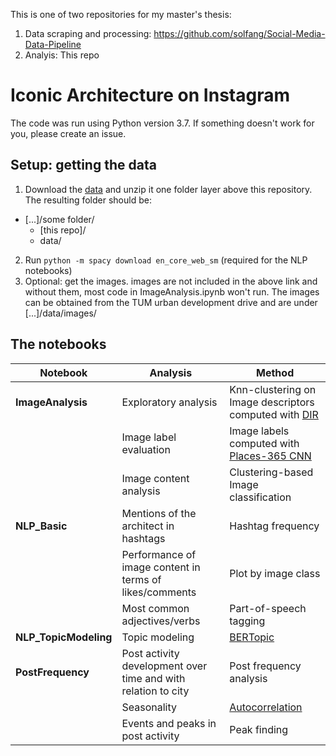This is one of two repositories for my master's thesis:
1. Data scraping and processing: https://github.com/solfang/Social-Media-Data-Pipeline
2. Analyis: This repo

# Iconic Architecture on Instagram 

The code was run using Python version 3.7.
If something doesn't work for you, please create an issue.

## Setup: getting the data
1. Download the [data](https://drive.google.com/file/d/1hPFtlyjCfInvKOSjnTvPxulOCznDC10v/view?usp=share_link) and  unzip it one folder layer above this repository. The resulting folder should be:

- [...]/some folder/
	- [this repo]/
	- data/
	
2. Run `python -m spacy download en_core_web_sm` (required for the NLP notebooks)
3. Optional: get the images. images are not included in the above link and without them, most code in ImageAnalysis.ipynb won't run. The images can be obtained from the TUM urban development drive and are under [...]/data/images/

## The notebooks

| **Notebook**      | **Analysis**                                                  | **Method**                                                                                                                                |
|-------------------|---------------------------------------------------------------|-------------------------------------------------------------------------------------------------------------------------------------------|
| **ImageAnalysis**     | Exploratory analysis                                          | Knn-clustering on Image descriptors computed with [DIR](https://github.com/naver/deep-image-retrieval)                                    |
|                   | Image label evaluation                                        | Image labels computed with [Places-365 CNN](https://github.com/CSAILVision/places365)                                                     |
|                   | Image content analysis                                        | Clustering-based Image classification                                                                                                     |
| **NLP_Basic**         | Mentions of the architect in hashtags                         | Hashtag frequency                                                                                                                         |
|                   | Performance of image content in terms of likes/comments       | Plot by image class                                                                                                                       |
|                   | Most common adjectives/verbs                                  | Part-of-speech tagging                                                                                                                    |
| **NLP_TopicModeling** | Topic modeling                                                | [BERTopic](https://maartengr.github.io/BERTopic/index.html)                                                                               |
| **PostFrequency**     | Post activity development over time and with relation to city | Post frequency analysis                                                                                                                   |
|                   | Seasonality                                                   | [Autocorrelation](https://medium.com/@krzysztofdrelczuk/acf-autocorrelation-function-simple-explanation-with-python-example-492484c32711) |
|                   | Events and peaks in post activity                             | Peak finding                                                                                                                              |